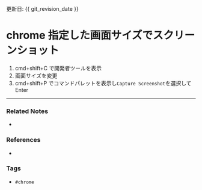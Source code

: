 更新日: {{ git_revision_date }}

# chrome 指定した画面サイズでスクリーンショット
1. cmd+shift+C で開発者ツールを表示
2. 画面サイズを変更
3. cmd+shift+P でコマンドパレットを表示し`Capture Screenshot`を選択してEnter

----
### Related Notes
- 

### References
- 

### Tags
- `#chrome` 